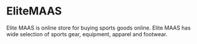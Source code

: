 # EliteMAAS
Elite MAAS is online store for buying sports goods online. Elite MAAS has wide selection of sports gear, equipment, apparel and footwear.
